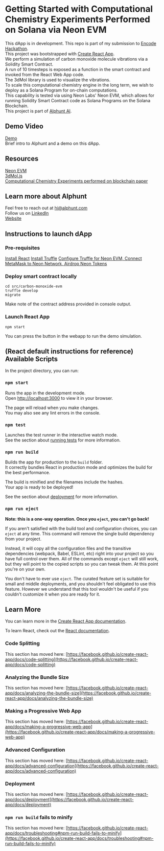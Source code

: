 # Getting Started with Computational Chemistry Experiments Performed on Solana via Neon EVM
This dApp is in development. This repo is part of my submission to [Encode Hackathon](https://www.encode.club/encodesolanahack).  
This project was bootstrapped with [Create React App](https://github.com/facebook/create-react-app).  
We perform a simulation of carbon monoxide molecule vibrations via a Solidity Smart Contract.  
A run of 10 timesteps is exposed as a function in the smart contract and invoked from the React Web App code.  
The 3dMol library is used to visualize the vibrations.  
To scale this computational chemistry engine in the long term, we wish to deploy as a Solana Program for on-chain computations.  
This capability is tested via using Neon Labs' Neon EVM, which allows for running Solidity Smart Contract code as Solana Programs on the Solana Blockchain.  
This project is part of [Alphunt AI](https://alphunt.com/).  

## Demo Video
[Demo](https://youtu.be/y6pNFLezhVM)  
Brief intro to Alphunt and a demo on this dApp.  

## Resources
[Neon EVM](https://neonevm.org/)  
[3dMol.js](https://3dmol.csb.pitt.edu/doc/)  
[Computational Chemistry Experiments performed on blockchain paper](https://www.ncbi.nlm.nih.gov/pmc/articles/PMC8159212/)  

## Learn more about Alphunt
Feel free to reach out at hi@alphunt.com  
Follow us on [LinkedIn](https://www.linkedin.com/company/apliko-io)  
[Website](https://alphunt.com/)  

## Instructions to launch dApp

### Pre-requisites
[Install React](https://github.com/facebook/create-react-app)
[Install Truffle](https://trufflesuite.com/docs/truffle/how-to/install/)
[Configure Truffle for Neon EVM, Connect MetaMask to Neon Network, Airdrop Neon Tokens](https://docs.neonevm.org/docs/quick_start)

### Deploy smart contract locally
```
cd src/carbon-monoxide-evm
truffle develop
migrate
```
Make note of the contract address provided in console output.

### Launch React App
```
npm start
```
You can press the button in the webapp to run the demo simulation.

## (React default instructions for reference) Available Scripts

In the project directory, you can run:

### `npm start`

Runs the app in the development mode.\
Open [http://localhost:3000](http://localhost:3000) to view it in your browser.

The page will reload when you make changes.\
You may also see any lint errors in the console.

### `npm test`

Launches the test runner in the interactive watch mode.\
See the section about [running tests](https://facebook.github.io/create-react-app/docs/running-tests) for more information.

### `npm run build`

Builds the app for production to the `build` folder.\
It correctly bundles React in production mode and optimizes the build for the best performance.

The build is minified and the filenames include the hashes.\
Your app is ready to be deployed!

See the section about [deployment](https://facebook.github.io/create-react-app/docs/deployment) for more information.

### `npm run eject`

**Note: this is a one-way operation. Once you `eject`, you can't go back!**

If you aren't satisfied with the build tool and configuration choices, you can `eject` at any time. This command will remove the single build dependency from your project.

Instead, it will copy all the configuration files and the transitive dependencies (webpack, Babel, ESLint, etc) right into your project so you have full control over them. All of the commands except `eject` will still work, but they will point to the copied scripts so you can tweak them. At this point you're on your own.

You don't have to ever use `eject`. The curated feature set is suitable for small and middle deployments, and you shouldn't feel obligated to use this feature. However we understand that this tool wouldn't be useful if you couldn't customize it when you are ready for it.

## Learn More

You can learn more in the [Create React App documentation](https://facebook.github.io/create-react-app/docs/getting-started).

To learn React, check out the [React documentation](https://reactjs.org/).

### Code Splitting

This section has moved here: [https://facebook.github.io/create-react-app/docs/code-splitting](https://facebook.github.io/create-react-app/docs/code-splitting)

### Analyzing the Bundle Size

This section has moved here: [https://facebook.github.io/create-react-app/docs/analyzing-the-bundle-size](https://facebook.github.io/create-react-app/docs/analyzing-the-bundle-size)

### Making a Progressive Web App

This section has moved here: [https://facebook.github.io/create-react-app/docs/making-a-progressive-web-app](https://facebook.github.io/create-react-app/docs/making-a-progressive-web-app)

### Advanced Configuration

This section has moved here: [https://facebook.github.io/create-react-app/docs/advanced-configuration](https://facebook.github.io/create-react-app/docs/advanced-configuration)

### Deployment

This section has moved here: [https://facebook.github.io/create-react-app/docs/deployment](https://facebook.github.io/create-react-app/docs/deployment)

### `npm run build` fails to minify

This section has moved here: [https://facebook.github.io/create-react-app/docs/troubleshooting#npm-run-build-fails-to-minify](https://facebook.github.io/create-react-app/docs/troubleshooting#npm-run-build-fails-to-minify)
